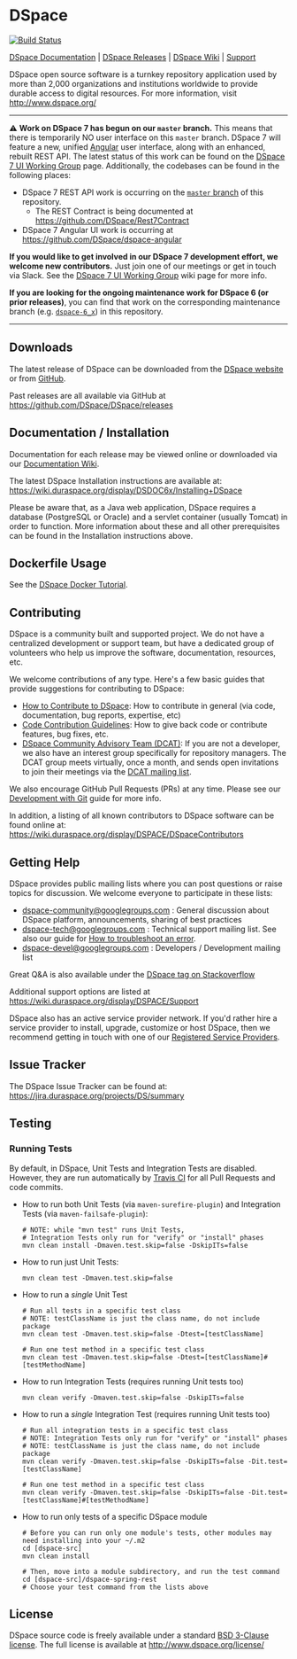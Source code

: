 
# DSpace

[![Build Status](https://travis-ci.org/DSpace/DSpace.png?branch=master)](https://travis-ci.org/DSpace/DSpace)

[DSpace Documentation](https://wiki.duraspace.org/display/DSDOC/) | 
[DSpace Releases](https://github.com/DSpace/DSpace/releases) |
[DSpace Wiki](https://wiki.duraspace.org/display/DSPACE/Home) | 
[Support](https://wiki.duraspace.org/display/DSPACE/Support)

DSpace open source software is a turnkey repository application used by more than 
2,000 organizations and institutions worldwide to provide durable access to digital resources.
For more information, visit http://www.dspace.org/

***
:warning: **Work on DSpace 7 has begun on our `master` branch.** This means that there is temporarily NO user interface on this `master` branch. DSpace 7 will feature a new, unified [Angular](https://angular.io/) user interface, along with an enhanced, rebuilt REST API. The latest status of this work can be found on the [DSpace 7 UI Working Group](https://wiki.duraspace.org/display/DSPACE/DSpace+7+UI+Working+Group) page.  Additionally, the codebases can be found in the following places:
  * DSpace 7 REST API work is occurring on the [`master` branch](https://github.com/DSpace/DSpace/tree/master/dspace-spring-rest) of this repository.
     * The REST Contract is being documented at https://github.com/DSpace/Rest7Contract
  * DSpace 7 Angular UI work is occurring at https://github.com/DSpace/dspace-angular
  
**If you would like to get involved in our DSpace 7 development effort, we welcome new contributors.** Just join one of our meetings or get in touch via Slack. See the [DSpace 7 UI Working Group](https://wiki.duraspace.org/display/DSPACE/DSpace+7+UI+Working+Group) wiki page for more info.

**If you are looking for the ongoing maintenance work for DSpace 6 (or prior releases)**, you can find that work on the corresponding maintenance branch (e.g. [`dspace-6_x`](https://github.com/DSpace/DSpace/tree/dspace-6_x)) in this repository.
***

## Downloads

The latest release of DSpace can be downloaded from the [DSpace website](http://www.dspace.org/latest-release/) or from [GitHub](https://github.com/DSpace/DSpace/releases).

Past releases are all available via GitHub at https://github.com/DSpace/DSpace/releases

## Documentation / Installation

Documentation for each release may be viewed online or downloaded via our [Documentation Wiki](https://wiki.duraspace.org/display/DSDOC/). 

The latest DSpace Installation instructions are available at:
https://wiki.duraspace.org/display/DSDOC6x/Installing+DSpace

Please be aware that, as a Java web application, DSpace requires a database (PostgreSQL or Oracle) 
and a servlet container (usually Tomcat) in order to function.
More information about these and all other prerequisites can be found in the Installation instructions above.

## Dockerfile Usage
See the [DSpace Docker Tutorial](https://dspace-labs.github.io/DSpace-Docker-Images/).

## Contributing

DSpace is a community built and supported project. We do not have a centralized development or support team, 
but have a dedicated group of volunteers who help us improve the software, documentation, resources, etc.

We welcome contributions of any type. Here's a few basic guides that provide suggestions for contributing to DSpace:
* [How to Contribute to DSpace](https://wiki.duraspace.org/display/DSPACE/How+to+Contribute+to+DSpace): How to contribute in general (via code, documentation, bug reports, expertise, etc)
* [Code Contribution Guidelines](https://wiki.duraspace.org/display/DSPACE/Code+Contribution+Guidelines): How to give back code or contribute features, bug fixes, etc.
* [DSpace Community Advisory Team (DCAT)](https://wiki.duraspace.org/display/cmtygp/DSpace+Community+Advisory+Team): If you are not a developer, we also have an interest group specifically for repository managers. The DCAT group meets virtually, once a month, and sends open invitations to join their meetings via the [DCAT mailing list](https://groups.google.com/d/forum/DSpaceCommunityAdvisoryTeam).

We also encourage GitHub Pull Requests (PRs) at any time. Please see our [Development with Git](https://wiki.duraspace.org/display/DSPACE/Development+with+Git) guide for more info.

In addition, a listing of all known contributors to DSpace software can be
found online at: https://wiki.duraspace.org/display/DSPACE/DSpaceContributors

## Getting Help

DSpace provides public mailing lists where you can post questions or raise topics for discussion.
We welcome everyone to participate in these lists:

* [dspace-community@googlegroups.com](https://groups.google.com/d/forum/dspace-community) : General discussion about DSpace platform, announcements, sharing of best practices
* [dspace-tech@googlegroups.com](https://groups.google.com/d/forum/dspace-tech) : Technical support mailing list. See also our guide for [How to troubleshoot an error](https://wiki.duraspace.org/display/DSPACE/Troubleshoot+an+error).
* [dspace-devel@googlegroups.com](https://groups.google.com/d/forum/dspace-devel) : Developers / Development mailing list

Great Q&A is also available under the [DSpace tag on Stackoverflow](http://stackoverflow.com/questions/tagged/dspace)

Additional support options are listed at https://wiki.duraspace.org/display/DSPACE/Support

DSpace also has an active service provider network. If you'd rather hire a service provider to 
install, upgrade, customize or host DSpace, then we recommend getting in touch with one of our 
[Registered Service Providers](http://www.dspace.org/service-providers).

## Issue Tracker

The DSpace Issue Tracker can be found at: https://jira.duraspace.org/projects/DS/summary

## Testing

### Running Tests

By default, in DSpace, Unit Tests and Integration Tests are disabled. However, they are
run automatically by [Travis CI](https://travis-ci.org/DSpace/DSpace/) for all Pull Requests and code commits.

* How to run both Unit Tests (via `maven-surefire-plugin`) and Integration Tests (via `maven-failsafe-plugin`):
  ```
  # NOTE: while "mvn test" runs Unit Tests,
  # Integration Tests only run for "verify" or "install" phases
  mvn clean install -Dmaven.test.skip=false -DskipITs=false
  ```
* How to run just Unit Tests:
  ```
  mvn clean test -Dmaven.test.skip=false
  ```
* How to run a *single* Unit Test
  ```
  # Run all tests in a specific test class
  # NOTE: testClassName is just the class name, do not include package
  mvn clean test -Dmaven.test.skip=false -Dtest=[testClassName]
  
  # Run one test method in a specific test class
  mvn clean test -Dmaven.test.skip=false -Dtest=[testClassName]#[testMethodName]
  ```
* How to run Integration Tests (requires running Unit tests too)
  ```
  mvn clean verify -Dmaven.test.skip=false -DskipITs=false
  ```
* How to run a *single* Integration Test (requires running Unit tests too)
  ```
  # Run all integration tests in a specific test class
  # NOTE: Integration Tests only run for "verify" or "install" phases
  # NOTE: testClassName is just the class name, do not include package
  mvn clean verify -Dmaven.test.skip=false -DskipITs=false -Dit.test=[testClassName]
  
  # Run one test method in a specific test class
  mvn clean verify -Dmaven.test.skip=false -DskipITs=false -Dit.test=[testClassName]#[testMethodName]
  ```
* How to run only tests of a specific DSpace module
  ```
  # Before you can run only one module's tests, other modules may need installing into your ~/.m2
  cd [dspace-src]
  mvn clean install
  
  # Then, move into a module subdirectory, and run the test command
  cd [dspace-src]/dspace-spring-rest
  # Choose your test command from the lists above
  ```

## License

DSpace source code is freely available under a standard [BSD 3-Clause license](https://opensource.org/licenses/BSD-3-Clause).
The full license is available at http://www.dspace.org/license/
